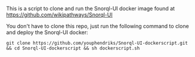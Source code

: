 This is a script to clone and run the Snorql-UI docker image found at https://github.com/wikipathways/Snorql-UI  

You don't have to clone this repo, just run the following command to clone and deploy the Snorql-UI docker:  
```
git clone https://github.com/youphendriks/Snorql-UI-dockerscript.git && cd Snorql-UI-dockerscript && sh dockerscript.sh
```
